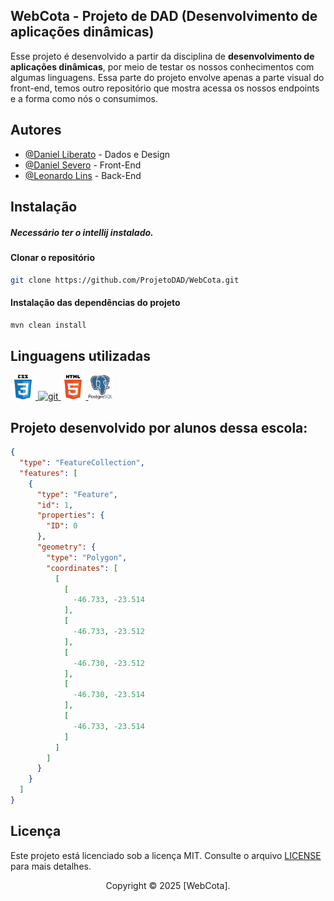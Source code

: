
## WebCota - Projeto de DAD (Desenvolvimento de aplicações dinâmicas)

Esse projeto é desenvolvido a partir da disciplina de __desenvolvimento de aplicações dinâmicas__, por meio de testar os nossos conhecimentos com algumas linguagens.
Essa parte do projeto envolve apenas a parte visual do front-end, temos outro repositório que mostra acessa os nossos endpoints e a forma como nós o consumimos.

## Autores

- [@Daniel Liberato](https://github.com/Liberatinho) - Dados e Design
- [@Daniel Severo](https://github.com/DanielSevero14159265) - Front-End
- [@Leonardo Lins](https://github.com/leonardolinsz) - Back-End

## Instalação

##### Necessário ter o intellij instalado.

#### Clonar o repositório

```bash
git clone https://github.com/ProjetoDAD/WebCota.git
```

#### Instalação das dependências do projeto

```bash
mvn clean install
```
## Linguagens utilizadas
<p align="left"> <a href="https://www.w3schools.com/css/" target="_blank" rel="noreferrer"> <img src="https://raw.githubusercontent.com/devicons/devicon/master/icons/css3/css3-original-wordmark.svg" alt="css3" width="40" height="40"/> </a> <a href="https://git-scm.com/" target="_blank" rel="noreferrer"> <img src="https://www.vectorlogo.zone/logos/git-scm/git-scm-icon.svg" alt="git" width="40" height="40"/> </a> <a href="https://www.w3.org/html/" target="_blank" rel="noreferrer"> <img src="https://raw.githubusercontent.com/devicons/devicon/master/icons/html5/html5-original-wordmark.svg" alt="html5" width="40" height="40"/> </a> <a href="https://developer.mozilla.org/en-US/docs/Web/JavaScript" target="_blank" rel="noreferrer"> <img src="https://raw.githubusercontent.com/devicons/devicon/master/icons/postgresql/postgresql-original-wordmark.svg" alt="postgresql" width="40" height="40"/> </a> </p>


## Projeto desenvolvido por alunos dessa escola:

```geojson
{
  "type": "FeatureCollection",
  "features": [
    {
      "type": "Feature",
      "id": 1,
      "properties": {
        "ID": 0
      },
      "geometry": {
        "type": "Polygon",
        "coordinates": [
          [
            [
              -46.733, -23.514
            ],
            [
              -46.733, -23.512
            ],
            [
              -46.730, -23.512
            ],
            [
              -46.730, -23.514
            ],
            [
              -46.733, -23.514
            ]
          ]
        ]
      }
    }
  ]
}
```

## Licença

Este projeto está licenciado sob a licença MIT. Consulte o arquivo [LICENSE](LICENSE) para mais detalhes.

<p align="center">
  Copyright © 2025 [WebCota].
</p>


